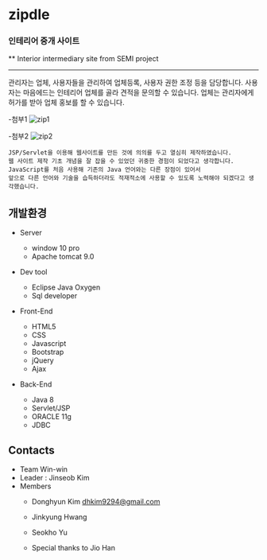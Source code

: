 # zipdle
### 인테리어 중개 사이트

** Interior intermediary site
from SEMI project

---------------

관리자는 업체, 사용자들을 관리하여 업체등록, 사용자 권한 조정 등을 담당합니다.
사용자는 마음에드는 인테리어 업체를 골라 견적을 문의할 수 있습니다.
업체는 관리자에게 허가를 받아 업체 홍보를 할 수 있습니다.

-첨부1
![zip1](https://user-images.githubusercontent.com/41541789/51312244-2a5e1d80-1a8e-11e9-8b5f-6aa63dace8d3.png)

-첨부2
![zip2](https://user-images.githubusercontent.com/41541789/51312248-2cc07780-1a8e-11e9-96fd-be753e379bbe.png)


```
JSP/Servlet을 이용해 웹사이트를 만든 것에 의의를 두고 열심히 제작하였습니다. 
웹 사이트 제작 기초 개념을 잘 잡을 수 있었던 귀중한 경험이 되었다고 생각합니다.
JavaScript를 처음 사용해 기존의 Java 언어와는 다른 장점이 있어서 
앞으로 다른 언어와 기술을 습득하더라도 적재적소에 사용할 수 있도록 노력해야 되겠다고 생각했습니다.
```

## 개발환경 

- Server
   - window 10 pro
   - Apache tomcat 9.0 

- Dev tool
   - Eclipse Java Oxygen
   - Sql developer

- Front-End
   - HTML5
   - CSS
   - Javascript
   - Bootstrap
   - jQuery
   - Ajax

- Back-End
   - Java 8
   - Servlet/JSP
   - ORACLE 11g
   - JDBC 

## Contacts

- Team Win-win
- Leader : Jinseob Kim
- Members
   - Donghyun Kim dhkim9294@gmail.com
   - Jinkyung Hwang
   - Seokho Yu
   
   - Special thanks to Jio Han
